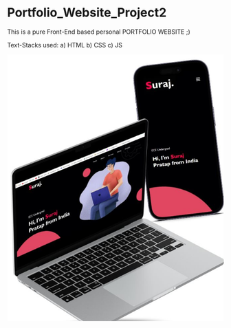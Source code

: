 # Portfolio_Website_Project2
This is a pure Front-End based personal PORTFOLIO WEBSITE ;)
 
Text-Stacks used:
a) HTML 
b) CSS 
c) JS


<p align="center">
  <img src="Portfolio/images/w3.jpg"/>
</p>

